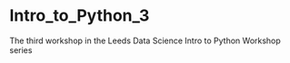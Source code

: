 # Intro_to_Python_3
 
The third workshop in the Leeds Data Science Intro to Python Workshop series 
